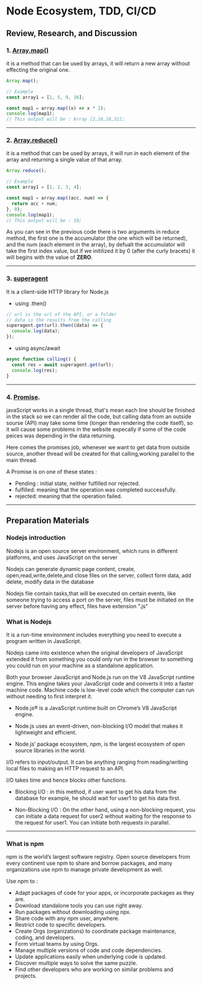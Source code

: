 # Node Ecosystem, TDD, CI/CD

## Review, Research, and Discussion

### 1. [Array.map()](https://developer.mozilla.org/en-US/docs/Web/JavaScript/Reference/Global_Objects/Array/map)

it is a method that can be used by arrays, it will return a new array without effecting the original one.

```javascript
Array.map();

// Example
const array1 = [1, 5, 9, 16];

const map1 = array.map((x) => x * 2);
console.log(map1);
// This output will be : Array [2,10,18,32];
```

---

### 2. [Array.reduce()](https://developer.mozilla.org/en-US/docs/Web/JavaScript/Reference/Global_Objects/Array/Reduce)

it is a method that can be used by arrays, it will run in each element of the array and returning a single value of that array.

```javascript
Array.reduce();

// Example
const array1 = [1, 2, 3, 4];

const map1 = array.map((acc, num) => {
  return acc + num;
}, 0);
console.log(map1);
// This output will be : 10;
```

As you can see in the previous code there is two arguments in reduce method, the first one is the accumulator (the one which will be returned), and the num (each element in the array), by defualt the accumulator will take the first index value, but if we initilized it by 0 (after the curly bracets) it will begins with the value of **ZERO**.

---

### 3. [superagent](https://www.npmjs.com/package/superagent)

It is a client-side HTTP library for Node.js

- using .then()

```javascript
// url is the url of the API, or a folder
// data is the results from the calling
superagent.get(url).then((data) => {
  console.log(data);
});
```

- using async/await

```javascript
async function calling() {
  const res = await superagent.get(url);
  console.log(res);
}
```

---

### 4. [Promise](https://developer.mozilla.org/en-US/docs/Web/JavaScript/Reference/Global_Objects/Promise).

javaScript works in a single thread, that's mean each line should be finished in the stack so we can render all the code, but calling data from an outside sourse (API) may take some time (longer than rendering the code itself), so it will cause some problems in the website expecally if some of the code peices was depending in the data returning.

Here comes the promises job, whenever we want to get data from outside source, another thread will be created for that calling,working parallel to the main thread.

A Promise is on one of these states :

- Pending : initial state, neither fulfilled nor rejected.
- fulfilled: meaning that the operation was completed successfully.
- rejected: meaning that the operation failed.

---

## Preparation Materials

### Nodejs introduction

Nodejs is an open source server environment, which runs in different platforms, and uses JavaScript on the server

Nodejs can generate dynamic page content, create, open,read,write,delete,and close files on the server, collect form data, add delete, modify data in the database

Nodejs file contain tasks,that will be executed on certain events, like someone trying to access a port on the server, files must be initiated on the server before having any effect, files have extension ".js"

### What is Nodejs

It is a run-time environment includes everything you need to execute a program written in JavaScript.

Nodejs came into existence when the original developers of JavaScript extended it from something you could only run in the browser to something you could run on your machine as a standalone application.

Both your browser JavaScript and Node.js run on the V8 JavaScript runtime engine. This engine takes your JavaScript code and converts it into a faster machine code. Machine code is low-level code which the computer can run without needing to first interpret it.

- Node.js® is a JavaScript runtime built on Chrome’s V8 JavaScript engine.

- Node.js uses an event-driven, non-blocking I/O model that makes it lightweight and efficient.

- Node.js’ package ecosystem, npm, is the largest ecosystem of open source libraries in the world.

I/O refers to input/output. It can be anything ranging from reading/writing local files to making an HTTP request to an API.

I/O takes time and hence blocks other functions.

- Blocking I/O : in this method, if user want to get his data from the database for example, he should wait for user1 to get his data first.

- Non-Blocking I/O : On the other hand, using a non-blocking request, you can initiate a data request for user2 without waiting for the response to the request for user1. You can initiate both requests in parallel.

---

### What is npm

npm is the world’s largest software registry. Open source developers from every continent use npm to share and borrow packages, and many organizations use npm to manage private development as well.

Use npm to :

- Adapt packages of code for your apps, or incorporate packages as they are.
- Download standalone tools you can use right away.
- Run packages without downloading using npx.
- Share code with any npm user, anywhere.
- Restrict code to specific developers.
- Create Orgs (organizations) to coordinate package maintenance, coding, and developers.
- Form virtual teams by using Orgs.
- Manage multiple versions of code and code dependencies.
- Update applications easily when underlying code is updated.
- Discover multiple ways to solve the same puzzle.
- Find other developers who are working on similar problems and projects.
